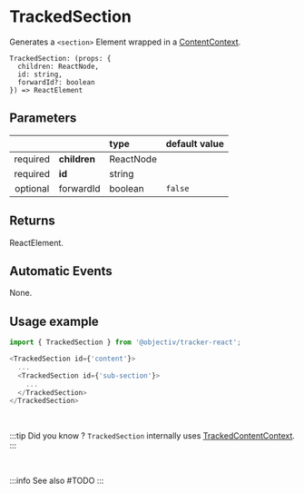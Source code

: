 # TrackedSection

Generates a `<section>` Element wrapped in a [ContentContext](/taxonomy/reference/location-contexts/ContentContext.md).

```tsx
TrackedSection: (props: {
  children: ReactNode,
  id: string,
  forwardId?: boolean
}) => ReactElement
```

## Parameters
|          |               | type                                 | default value |
|:--------:|:--------------|:-------------------------------------|:--------------|
| required | **children**  | ReactNode                            |               |
| required | **id**        | string                               |               |
| optional | forwardId     | boolean                              | `false`       |

## Returns
ReactElement.

## Automatic Events
None.

## Usage example

```typescript jsx
import { TrackedSection } from '@objectiv/tracker-react';
```

```typescript jsx
<TrackedSection id={'content'}>
  ...
  <TrackedSection id={'sub-section'}>
    ...
  </TrackedSection>
</TrackedSection>
```

<br />

:::tip Did you know ?
`TrackedSection` internally uses [TrackedContentContext](/tracking/react/api-reference/trackedContexts/TrackedContentContext.md).
:::

<br />

:::info See also
#TODO
:::

